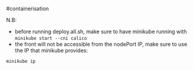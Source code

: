 #containerisation

N.B: 
* before running deploy.all.sh, make sure to have minikube running with `minikube start --cni calico`
* the front will not be accessible from the nodePort IP, make sure to use the IP that minikube provides:
```zsh
minikube ip
```

